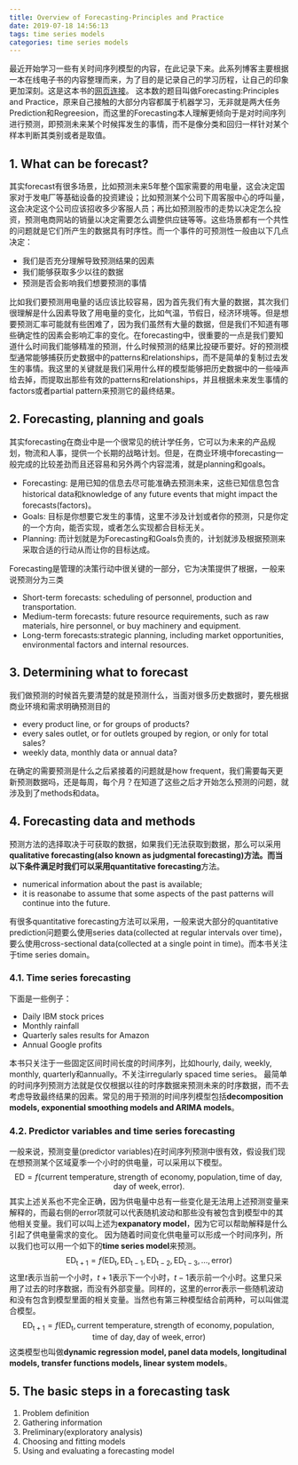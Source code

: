 ```yaml
---
title: Overview of Forecasting-Principles and Practice
date: 2019-07-18 14:56:13
tags: time series models
categories: time series models
---
```


最近开始学习一些有关时间序列模型的内容，在此记录下来。此系列博客主要根据一本在线电子书的内容整理而来，为了目的是记录自己的学习历程，让自己的印象更加深刻。这是这本书的[网页连接](https://www.otexts.org/fpp)。
这本数的题目叫做Forecasting:Principles and Practice，原来自己接触的大部分内容都属于机器学习，无非就是两大任务Prediction和Regreesion，而这里的Forecasting本人理解更倾向于是对时间序列进行预测，即预测未来某个时候挥发生的事情，而不是像分类和回归一样针对某个样本判断其类别或者是取值。


## <!--more-->


## 1. What can be forecast?
其实forecast有很多场景，比如预测未来5年整个国家需要的用电量，这会决定国家对于发电厂等基础设备的投资建设；比如预测某个公司下周客服中心的呼叫量，这会决定这个公司应该招收多少客服人员；再比如预测股市的走势以决定怎么投资，预测电商网站的销量以决定需要怎么调整供应链等等。这些场景都有一个共性的问题就是它们所产生的数据具有时序性。而一个事件的可预测性一般由以下几点决定：

* 我们是否充分理解导致预测结果的因素
* 我们能够获取多少以往的数据
* 预测是否会影响我们想要预测的事情

比如我们要预测用电量的话应该比较容易，因为首先我们有大量的数据，其次我们很理解是什么因素导致了用电量的变化，比如气温，节假日，经济环境等。但是想要预测汇率可能就有些困难了，因为我们虽然有大量的数据，但是我们不知道有哪些确定性的因素会影响汇率的变化。在forecasting中，很重要的一点是我们要知道什么时间我们能够精准的预测，什么时候预测的结果比投硬币要好。好的预测模型通常能够捕获历史数据中的patterns和relationships，而不是简单的复制过去发生的事情。我这里的关键就是我们采用什么样的模型能够把历史数据中的一些噪声给去掉，而提取出那些有效的patterns和relationships，并且根据未来发生事情的factors或者partial pattern来预测它的最终结果。

## 2. Forecasting, planning and goals
其实forecasting在商业中是一个很常见的统计学任务，它可以为未来的产品规划，物流和人事，提供一个长期的战略计划。但是，在商业环境中forecasting一般完成的比较差劲而且还容易和另外两个内容混淆，就是planning和goals。

* Forecasting: 是用已知的信息去尽可能准确去预测未来，这些已知信息包含historical data和knowledge of any future events that might impact the forecasts(factors)。
* Goals: 目标是你想要它发生的事情，这里不涉及计划或者你的预测，只是你定的一个方向，能否实现，或者怎么实现都合目标无关。
* Planning: 而计划就是为Forecasting和Goals负责的，计划就涉及根据预测来采取合适的行动从而让你的目标达成。

Forecasting是管理的决策行动中很关键的一部分，它为决策提供了根据，一般来说预测分为三类
* Short-term forecasts: scheduling of personnel, production and transportation.
* Medium-term forecasts: future resource requirements, such as raw materials, hire personnel, or buy machinery and equipment.
* Long-term forecasts:strategic planning, including market opportunities, environmental factors and internal resources.

## 3. Determining what to forecast
我们做预测的时候首先要清楚的就是预测什么，当面对很多历史数据时，要先根据商业环境和需求明确预测目的

* every product line, or for groups of products?
* every sales outlet, or for outlets grouped by region, or only for total sales?
* weekly data, monthly data or annual data?

在确定的需要预测是什么之后紧接着的问题就是how frequent，我们需要每天更新预测数据吗，还是每周，每个月？在知道了这些之后才开始怎么预测的问题，就涉及到了methods和data。

## 4. Forecasting data and methods
预测方法的选择取决于可获取的数据，如果我们无法获取到数据，那么可以采用**qualitative forecasting(also known as judgmental forecasting)**方法。而当以下条件满足时我们可以采用**quantitative forecasting**方法。
* numerical information about the past is available;
* it is reasonabe to assume that some aspects of the past patterns will continue into the future.

有很多quantitative forecasting方法可以采用，一般来说大部分的quantitative prediction问题要么使用series data(collected at regular intervals over time)，要么使用cross-sectional data(collected at a single point in time)。而本书关注于time series domain。

### 4.1. Time series forecasting
下面是一些例子：
* Daily IBM stock prices
* Monthly rainfall
* Quarterly sales results for Amazon
* Annual Google profits

本书只关注于一些固定区间时间长度的时间序列，比如hourly, daily, weekly, monthly, quarterly和annually。不关注irregularly spaced time series。
最简单的时间序列预测方法就是仅仅根据以往的时序数据来预测未来的时序数据，而不去考虑导致最终结果的因素。常见的用于预测的时间序列模型包括**decomposition models, exponential smoothing models and ARIMA models**。

### 4.2. Predictor variables and time series forecasting
一般来说，预测变量(predictor variables)在时间序列预测中很有效，假设我们现在想预测某个区域夏季一个小时的供电量，可以采用以下模型。
$$
\mathrm{ED} = f(\mathrm{current\ temperature, strength\ of\  economy, population, time\ of\ day, day\ of\ week, error}).
$$
其实上述关系也不完全正确，因为供电量中总有一些变化是无法用上述预测变量来解释的，而最右侧的$\mathrm{error}$项就可以代表随机波动和那些没有被包含到模型中的其他相关变量。我们可以叫上述为**expanatory model**，因为它可以帮助解释是什么引起了供电量需求的变化。
因为随着时间变化供电量可以形成一个时间序列，所以我们也可以用一个如下的**time series model**来预测。
$$
\mathrm{ED_{t+1}}=f(\mathrm{ED_t, ED_{t-1},ED_{t-2}, ED_{t-3}, \ldots,error})
$$
这里$t$表示当前一个小时，$t+1$表示下一个小时，$t-1$表示前一个小时。这里只采用了过去的时序数据，而没有外部变量。同样的，这里的$\mathrm{error}$表示一些随机波动和没有包含到模型里面的相关变量。当然也有第三种模型结合前两种，可以叫做混合模型。
$$
\mathrm{ED_{t+1}}=f(\mathrm{ED_t, current\ temperature, strength\ of\  economy, population, time\ of\ day, day\ of\ week, error})
$$
这类模型也叫做**dynamic regression model, panel data models, longitudinal models, transfer functions models, linear system models**。

## 5. The basic steps in a forecasting task

1. Problem definition
2. Gathering information
3. Preliminary(exploratory analysis)
4. Choosing and fitting models
5. Using and evaluating a forecasting model